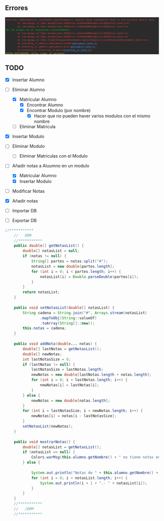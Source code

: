 ## Errores
![Alt text](image.png)

## TODO
- [x] Insertar Alumno
- [ ] Eliminar Alumno
  - [x] Matricular Alumno
    - [x] Encontrar Alumno
    - [x] Encontrar Modulo (por nombre)
      - [x] Hacer que no pueden haver varios modulos con el mismo nombre
  - [ ] Eliminar Matricula
- [x] Insertar Modulo
- [ ] Eliminar Modulo
  - [ ] Eliminar Matriculas con el Modulo
- [ ] Añadir notas a Aluumno en un modulo
  - [x] Matricular Alumno
  - [x] Insertar Modulo
- [ ] Modificar Notas
- [x] Añadir notas
- [ ] Importar DB
- [ ] Exportar DB




```java
//***********
    //   ORM
    //***********
    public double[] getNotasList() {
        double[] notasList = null;
        if (notas != null) {
            String[] partes = notas.split("#");
            notasList = new double[partes.length];
            for (int i = 0; i < partes.length; i++) {
                notasList[i] = Double.parseDouble(partes[i]);
            }
        }
        return notasList;
    }

    public void setNotasList(double[] notasList) {
        String cadena = String.join("#", Arrays.stream(notasList)
                .mapToObj(String::valueOf)
                .toArray(String[]::new));
        this.notas = cadena;
    }

    public void addNota(double... notas) {
        double[] lastNotas = getNotasList();
        double[] newNotas;
        int lastNotasSize = 0;
        if (lastNotas != null) {
            lastNotasSize = lastNotas.length;
            newNotas = new double[lastNotas.length + notas.length];
            for (int i = 0; i < lastNotas.length; i++) {
                newNotas[i] = lastNotas[i];
            }
        } else {
            newNotas = new double[notas.length];
        }
        for (int i = lastNotasSize; i < newNotas.length; i++) {
            newNotas[i] = notas[i - lastNotasSize];
        }
        setNotasList(newNotas);
    }

    public void mostrarNotas() {
        double[] notasList = getNotasList();
        if (notasList == null) {
            Colors.warMsg(this.alumno.getNombre() + " no tiene notas en " + this.modulo.getNombre());
        } else {

            System.out.println("Notas de " + this.alumno.getNombre() + " en " + this.modulo.getNombre() + ": ");
            for (int i = 0; i < notasList.length; i++) {
                System.out.println(i + 1 + ".- " + notasList[i]);
            }
        }
    }
    //***********
    //   /ORM
    //***********
```